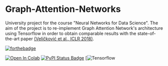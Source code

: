 # Graph-Attention-Networks

University project for the course "Neural Networks for Data Science". The aim of the project is to re-implement Graph Attention Network's architecture using Tensorflow in order to obtain comparable results with the state-of-the-art paper [(Veličković et al., ICLR 2018)](https://arxiv.org/abs/1710.10903).

[![forthebadge](https://forthebadge.com/images/badges/made-with-python.svg)](https://www.python.org/)

[![Open In Colab](https://colab.research.google.com/assets/colab-badge.svg)](https://colab.research.google.com/drive/1_sM-H1aQP1YJ2yibsqDNOG5VyfzfUPyL)
[![PyPI Status Badge](https://badge.fury.io/py/tensorflow.svg)](https://pypi.org/project/tensorflow/)
[![Tensorflow](https://camo.githubusercontent.com/7ce7d8e78ad8ddab3bea83bb9b98128528bae110/68747470733a2f2f616c65656e34322e6769746875622e696f2f6261646765732f7372632f74656e736f72666c6f772e737667)



